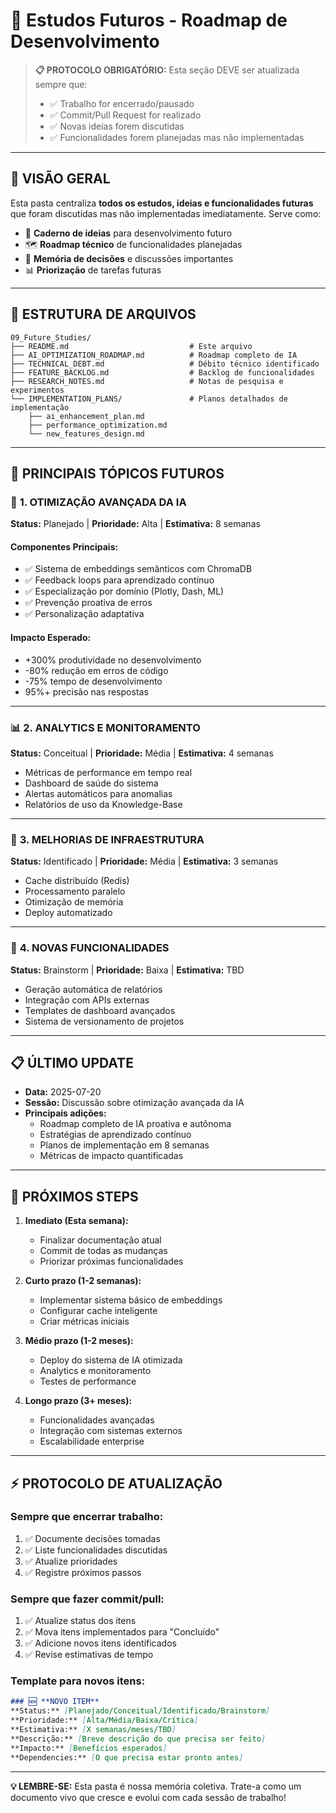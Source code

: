# 🔮 Estudos Futuros - Roadmap de Desenvolvimento

> **📋 PROTOCOLO OBRIGATÓRIO:** Esta seção DEVE ser atualizada sempre que:
> - ✅ Trabalho for encerrado/pausado
> - ✅ Commit/Pull Request for realizado  
> - ✅ Novas ideias forem discutidas
> - ✅ Funcionalidades forem planejadas mas não implementadas

---

## 🎯 **VISÃO GERAL**

Esta pasta centraliza **todos os estudos, ideias e funcionalidades futuras** que foram discutidas mas não implementadas imediatamente. Serve como:

- 📝 **Caderno de ideias** para desenvolvimento futuro
- 🗺️ **Roadmap técnico** de funcionalidades planejadas
- 🧠 **Memória de decisões** e discussões importantes
- 📊 **Priorização** de tarefas futuras

---

## 📂 **ESTRUTURA DE ARQUIVOS**

```
09_Future_Studies/
├── README.md                           # Este arquivo
├── AI_OPTIMIZATION_ROADMAP.md          # Roadmap completo de IA
├── TECHNICAL_DEBT.md                   # Débito técnico identificado
├── FEATURE_BACKLOG.md                  # Backlog de funcionalidades
├── RESEARCH_NOTES.md                   # Notas de pesquisa e experimentos
└── IMPLEMENTATION_PLANS/               # Planos detalhados de implementação
    ├── ai_enhancement_plan.md
    ├── performance_optimization.md
    └── new_features_design.md
```

---

## 🚀 **PRINCIPAIS TÓPICOS FUTUROS**

### 🧠 **1. OTIMIZAÇÃO AVANÇADA DA IA**
**Status:** Planejado | **Prioridade:** Alta | **Estimativa:** 8 semanas

#### **Componentes Principais:**
- ✅ Sistema de embeddings semânticos com ChromaDB
- ✅ Feedback loops para aprendizado contínuo
- ✅ Especialização por domínio (Plotly, Dash, ML)
- ✅ Prevenção proativa de erros
- ✅ Personalização adaptativa

#### **Impacto Esperado:**
- +300% produtividade no desenvolvimento
- -80% redução em erros de código
- -75% tempo de desenvolvimento
- 95%+ precisão nas respostas

---

### 📊 **2. ANALYTICS E MONITORAMENTO**
**Status:** Conceitual | **Prioridade:** Média | **Estimativa:** 4 semanas

- Métricas de performance em tempo real
- Dashboard de saúde do sistema
- Alertas automáticos para anomalias
- Relatórios de uso da Knowledge-Base

---

### 🔧 **3. MELHORIAS DE INFRAESTRUTURA**
**Status:** Identificado | **Prioridade:** Média | **Estimativa:** 3 semanas

- Cache distribuído (Redis)
- Processamento paralelo
- Otimização de memória
- Deploy automatizado

---

### 🎨 **4. NOVAS FUNCIONALIDADES**
**Status:** Brainstorm | **Prioridade:** Baixa | **Estimativa:** TBD

- Geração automática de relatórios
- Integração com APIs externas
- Templates de dashboard avançados
- Sistema de versionamento de projetos

---

## 📋 **ÚLTIMO UPDATE**
- **Data:** 2025-07-20
- **Sessão:** Discussão sobre otimização avançada da IA
- **Principais adições:**
  - Roadmap completo de IA proativa e autônoma
  - Estratégias de aprendizado contínuo
  - Planos de implementação em 8 semanas
  - Métricas de impacto quantificadas

---

## 🎯 **PRÓXIMOS STEPS**
1. **Imediato (Esta semana):**
   - Finalizar documentação atual
   - Commit de todas as mudanças
   - Priorizar próximas funcionalidades

2. **Curto prazo (1-2 semanas):**
   - Implementar sistema básico de embeddings
   - Configurar cache inteligente
   - Criar métricas iniciais

3. **Médio prazo (1-2 meses):**
   - Deploy do sistema de IA otimizada
   - Analytics e monitoramento
   - Testes de performance

4. **Longo prazo (3+ meses):**
   - Funcionalidades avançadas
   - Integração com sistemas externos
   - Escalabilidade enterprise

---

## ⚡ **PROTOCOLO DE ATUALIZAÇÃO**

### **Sempre que encerrar trabalho:**
1. ✅ Documente decisões tomadas
2. ✅ Liste funcionalidades discutidas
3. ✅ Atualize prioridades
4. ✅ Registre próximos passos

### **Sempre que fazer commit/pull:**
1. ✅ Atualize status dos itens
2. ✅ Mova itens implementados para "Concluído"
3. ✅ Adicione novos itens identificados
4. ✅ Revise estimativas de tempo

### **Template para novos itens:**
```markdown
### 🆕 **NOVO ITEM**
**Status:** [Planejado/Conceitual/Identificado/Brainstorm]
**Prioridade:** [Alta/Média/Baixa/Crítica]
**Estimativa:** [X semanas/meses/TBD]
**Descrição:** [Breve descrição do que precisa ser feito]
**Impacto:** [Benefícios esperados]
**Dependencies:** [O que precisa estar pronto antes]
```

---

**💡 LEMBRE-SE:** Esta pasta é nossa memória coletiva. Trate-a como um documento vivo que cresce e evolui com cada sessão de trabalho!
